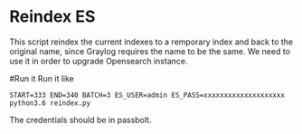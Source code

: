# Reindex ES
This script reindex the current indexes to a remporary index and back to the original name, since Graylog requires the name to be the same. We need to use it in order to upgrade Opensearch instance.

#Run it
Run it like
```
START=333 END=340 BATCH=3 ES_USER=admin ES_PASS=xxxxxxxxxxxxxxxxxxxx python3.6 reindex.py
```
The credentials should be in passbolt.
